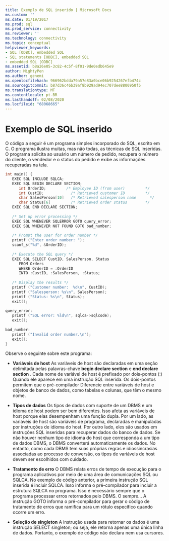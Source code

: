 ```yaml
---
title: Exemplo de SQL inserido | Microsoft Docs
ms.custom: ''
ms.date: 01/19/2017
ms.prod: sql
ms.prod_service: connectivity
ms.reviewer: ''
ms.technology: connectivity
ms.topic: conceptual
helpviewer_keywords:
- SQL [ODBC], embedded SQL
- SQL statements [ODBC], embedded SQL
- embedded SQL [ODBC]
ms.assetid: b8a26e05-3c82-4c5f-8f01-9de0edb645e9
author: MightyPen
ms.author: genemi
ms.openlocfilehash: 966962bdda79a57e83a0bce06b9254267efb474c
ms.sourcegitcommit: b87d36c46b39af8b929ad94ec707dee8800950f5
ms.translationtype: MT
ms.contentlocale: pt-BR
ms.lasthandoff: 02/08/2020
ms.locfileid: "68068665"
---
```

# <a name="embedded-sql-example"></a>Exemplo de SQL inserido
O código a seguir é um programa simples incorporado do SQL, escrito em C. O programa ilustra muitas, mas não todas, as técnicas de SQL inseridas. O programa solicita ao usuário um número de pedido, recupera o número do cliente, o vendedor e o status do pedido e exibe as informações recuperadas na tela.  
  
```cpp  
int main() {  
   EXEC SQL INCLUDE SQLCA;  
   EXEC SQL BEGIN DECLARE SECTION;  
      int OrderID;         /* Employee ID (from user)         */  
      int CustID;            /* Retrieved customer ID         */  
      char SalesPerson[10]   /* Retrieved salesperson name      */  
      char Status[6]         /* Retrieved order status        */  
   EXEC SQL END DECLARE SECTION;  
  
   /* Set up error processing */  
   EXEC SQL WHENEVER SQLERROR GOTO query_error;  
   EXEC SQL WHENEVER NOT FOUND GOTO bad_number;  
  
   /* Prompt the user for order number */  
   printf ("Enter order number: ");  
   scanf_s("%d", &OrderID);  
  
   /* Execute the SQL query */  
   EXEC SQL SELECT CustID, SalesPerson, Status  
      FROM Orders  
      WHERE OrderID = :OrderID  
      INTO :CustID, :SalesPerson, :Status;  
  
   /* Display the results */  
   printf ("Customer number:  %d\n", CustID);  
   printf ("Salesperson: %s\n", SalesPerson);  
   printf ("Status: %s\n", Status);  
   exit();  
  
query_error:  
   printf ("SQL error: %ld\n", sqlca->sqlcode);  
   exit();  
  
bad_number:  
   printf ("Invalid order number.\n");  
   exit();  
}  
```  
  
 Observe o seguinte sobre este programa:  
  
-   **Variáveis de host** As variáveis de host são declaradas em uma seção delimitada pelas palavras-chave **begin declare section** e **end declare section** . Cada nome de variável de host é prefixado por dois-pontos (:) Quando ele aparece em uma instrução SQL inserida. Os dois-pontos permitem que o pré-compilador Diferencie entre variáveis de host e objetos de banco de dados, como tabelas e colunas, que têm o mesmo nome.  
  
-   **Tipos de dados** Os tipos de dados com suporte de um DBMS e um idioma de host podem ser bem diferentes. Isso afeta as variáveis de host porque elas desempenham uma função dupla. Por um lado, as variáveis de host são variáveis de programa, declaradas e manipuladas por instruções de idioma do host. Por outro lado, eles são usados em instruções SQL inseridas para recuperar dados do banco de dados. Se não houver nenhum tipo de idioma do host que corresponda a um tipo de dados DBMS, o DBMS converterá automaticamente os dados. No entanto, como cada DBMS tem suas próprias regras e idiossincrasias associadas ao processo de conversão, os tipos de variáveis de host devem ser escolhidos com cuidado.  
  
-   **Tratamento de erro** O DBMS relata erros de tempo de execução para o programa aplicativos por meio de uma área de comunicações SQL ou SQLCA. No exemplo de código anterior, a primeira instrução SQL inserida é incluir SQLCA. Isso informa o pré-compilador para incluir a estrutura SQLCA no programa. Isso é necessário sempre que o programa processar erros retornados pelo DBMS. O sempre... A instrução GOTO informa o pré-compilador para gerar o código de tratamento de erros que ramifica para um rótulo específico quando ocorre um erro.  
  
-   **Seleção de singleton** A instrução usada para retornar os dados é uma instrução SELECT singleton; ou seja, ele retorna apenas uma única linha de dados. Portanto, o exemplo de código não declara nem usa cursores.
